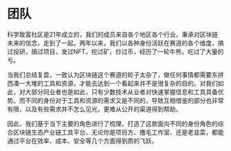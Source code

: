 # 团队

科学致富社区是21年成立的，我们的成员来自各个地区各个行业，秉承对区块链未来的信念，走到了一起。两年以来，我们以各种身份活跃在赛道的各个维度，搞过投研，搞过项目，发过NFT，挖过矿，炒过币，经历了一轮牛熊，吃过了大量的亏。

当我们总结复盘，一致认为区块链这个赛道的轮子太杂了，做任何事情都需要东拼西凑一大堆的工具和资源，才能去达到一个看起来并不是很复杂的目的。对我们如此，对大部分同业者也是如此，只有少数技术从业者对快速掌握信息和工具具备优势。而不同的身份对于工具和资源的需求又是不同的，导致互相借鉴的部分也非常有限，以及有些需求并不怎么见光，更难从公开的渠道得到帮助。

因此，我们基于当下主要的角色进行了梳理，打造了这款面向不同的身份角色的综合区块链生态产业链工具平台，无论你是项目方、撸毛工作室、还是老韭菜，都能通过平台在效率、成本、安全等几个方面得到质的飞跃。
